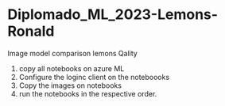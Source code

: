 # Diplomado_ML_2023-Lemons-Ronald
Image model comparison lemons Qality

1. copy all notebooks on azure ML
2. Configure the loginc client on the noteboooks
3. Copy the images on notebooks
4. run the notebooks in the respective order.
